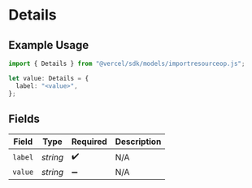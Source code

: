 # Details

## Example Usage

```typescript
import { Details } from "@vercel/sdk/models/importresourceop.js";

let value: Details = {
  label: "<value>",
};
```

## Fields

| Field              | Type               | Required           | Description        |
| ------------------ | ------------------ | ------------------ | ------------------ |
| `label`            | *string*           | :heavy_check_mark: | N/A                |
| `value`            | *string*           | :heavy_minus_sign: | N/A                |